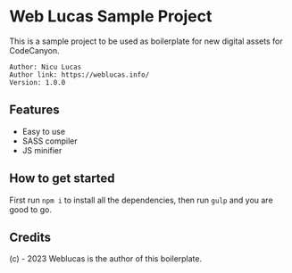 # Web Lucas Sample Project
This is a sample project to be used as boilerplate for new digital assets for CodeCanyon.

```
Author: Nicu Lucas
Author link: https://weblucas.info/
Version: 1.0.0
```

## Features
- Easy to use
- SASS compiler
- JS minifier

## How to get started
First run `npm i` to install all the dependencies, then run `gulp` and you are good to go.

## Credits
(c) - 2023 Weblucas is the author of this boilerplate.
